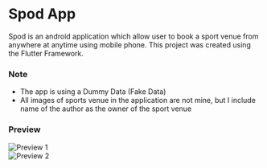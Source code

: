 # Spod App

Spod is an android application which allow user to book a sport venue from anywhere at anytime using mobile phone. This project was created using the Flutter Framework. 

### Note
- The app is using a Dummy Data (Fake Data)
- All images of sports venue in the application are not mine, but I include name of the author as the owner of the sport venue

### Preview
<img src="https://raw.githubusercontent.com/mikirinkode/sports_field_booking_app/master/assets/spod_showcase_1.png" alt="Preview 1">
<br>
<img src="https://raw.githubusercontent.com/mikirinkode/sports_field_booking_app/master/assets/spod_showcase_2.png" alt="Preview 2">
